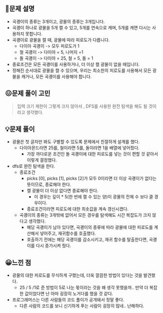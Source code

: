 ## 🔎문제 설명

-   곡괭이의 종류는 3개이고, 광물의 종류는 3개입니다.
-   곡괭이 하나로 광물을 5개 캘 수 있고, 5개를 연속으로 캐며, 5개를 캐면 다시는 사용하지 못합니다.
-   곡괭이로 광물을 캘 때, 광물에 따라 피로도가 다릅니다.
    -   다이아 곡괭이 -> 모두 피로도가 1
    -   철 곡괭이 -> 다이아 = 5, 나머지 =1
    -   돌 곡괭이 -> 다이아 = 25, 철 = 5, 돌 = 1
-   종료조건은 모든 곡괭이를 사용하거나, 더 이상 캘 광물이 없을 때입니다.
-   정해진 순서대로 광물을 캘 수 있으며, 우리는 최소한의 피로도를 사용해서 모든 광물을 캐거나, 모든 곡괭이를 사용해야 합니다.

## 😖문제 풀이 고민

> 입력 크기 제한이 그렇게 크지 않아서 , DFS를 사용한 완전 탐색을 해도 될 것이라고 생각했다.

## 💡문제 풀이

-   광물은 첫 글자만 봐도 구별할 수 있도록 문제에서 친절하게 설계를 했다.
    -   다이아몬드라면 25를, 철이라면 5를, 돌이라면 1을 배열에 넣어줬다.
        -   가장 까다로운 조건인 돌 곡괭이에 대한 피로도를 넣는 것이 편할 것 같아서 이렇게 결정했다.
-   dfs로 완전 탐색을 한다.
    -   종료조건
        -   picks \[0\], picks \[1\], picks \[2\]가 모두 0이라면 더 이상 곡괭이가 없다는 뜻이므로, 종료해야 한다.
        -   캘 광물이 더 이상 없다면 종료해야 한다.
            -   이 경우는 깊이 \* 5(한 번에 캘 수 있는 양)이 광물의 전체 수 보다 클 경우이다.
        -   종료조건이라면 피로도에 대한 최솟값을 계속 갱신시켰다.
    -   곡괭이의 종류는 3개밖에 없어서 모든 경우를 탐색해도 시간 복잡도가 크지 않다고 생각했다.
        -   해당 곡괭이가 남아 있다면, 곡괭이의 종류에 따라 광물에 대한 피로도를 계산해서 넣어주고, 재귀함수를 호출했다.
        -   호출하기 전에는 해당 곡괭이를 감소시키고, 재귀 함수를 탈출한다면, 곡괭이를 다시 증가시켜 줬다.


## 😀느낀 점
-   광물의 대한 피로도를 무식하게 구했는데, 더욱 깔끔한 방법이 있다는 것을 발견했다.
    -   25 / 5 /1로 준 방법이 5로 나눈 몫이라는 것을 왜 생각 못했을까.. 만약 더 복잡한 값이었다면 난 아마 굉장히 노거다를 했을 것 같다.
-   프로그래머스는 다른 사람들의 코드 풀이가 공개돼서 정말 좋다.
    -   다른 사람의 코드를 보니 신기하게 푸는 사람이 굉장히 많네.. 난해하다.
